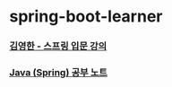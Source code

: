 # spring-boot-learner

### [김영한 - 스프링 입문 강의](https://ngkim.notion.site/4f21e06f98af4b28bf99a3cd298799c2?pvs=4)
### [Java (Spring) 공부 노트](https://ngkim.notion.site/Java-Spring-00ae4f76786d428d86bf48bb70cf8555?pvs=4)
